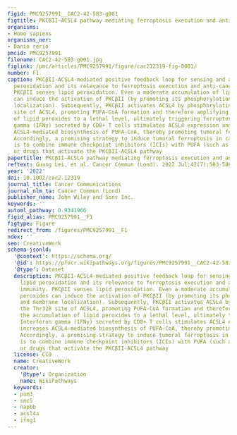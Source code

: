 ```yaml
---
figid: PMC9257991__CAC2-42-583-g001
figtitle: PKCBII–ACSL4 pathway mediating ferroptosis execution and anti‐tumor immunity
organisms:
- Homo sapiens
organisms_ner:
- Danio rerio
pmcid: PMC9257991
filename: CAC2-42-583-g001.jpg
figlink: /pmc/articles/PMC9257991/figure/cac212319-fig-0001/
number: F1
caption: PKCβII‐ACSL4‐mediated positive feedback loop for sensing and amplifying lipid
  peroxidation and its relevance to ferroptosis execution and anti‐cancer immunity.
  PKCβII senses lipid peroxidation. Even a moderate accumulation of lipid peroxides
  can induce the activation of PKCβII (by promoting its phosphorylation and membrane
  localization). Subsequently, PKCβII activates ACSL4 by phosphorylating the Thr328
  site of ACSL4, promoting PUFA‐CoA formation and therefore amplifying the accumulation
  of lipid peroxides to a lethal level, ultimately triggering ferroptosis. Interferon
  gamma (IFNγ) secreted by CD8+ T cells stimulates ACSL4 expression and increases
  ACSL4‐mediated biosynthesis of PUFA‐CoA, thereby promoting tumoral ferroptosis.
  Accordingly, a promising strategy to induce tumoral ferroptosis in cancer therapy
  is to combine immune checkpoint inhibitors (ICIs) with PUFA (such as AA) supplementation
  or drugs that activate the PKCβII‐ACSL4 pathway
papertitle: PKCβII–ACSL4 pathway mediating ferroptosis execution and anti‐tumor immunity.
reftext: Guang Lei, et al. Cancer Commun (Lond). 2022 Jul;42(7):583-586.
year: '2022'
doi: 10.1002/cac2.12319
journal_title: Cancer Communications
journal_nlm_ta: Cancer Commun (Lond)
publisher_name: John Wiley and Sons Inc.
keywords: ''
automl_pathway: 0.9341966
figid_alias: PMC9257991__F1
figtype: Figure
redirect_from: /figures/PMC9257991__F1
ndex: ''
seo: CreativeWork
schema-jsonld:
  '@context': https://schema.org/
  '@id': https://pfocr.wikipathways.org/figures/PMC9257991__CAC2-42-583-g001.html
  '@type': Dataset
  description: PKCβII‐ACSL4‐mediated positive feedback loop for sensing and amplifying
    lipid peroxidation and its relevance to ferroptosis execution and anti‐cancer
    immunity. PKCβII senses lipid peroxidation. Even a moderate accumulation of lipid
    peroxides can induce the activation of PKCβII (by promoting its phosphorylation
    and membrane localization). Subsequently, PKCβII activates ACSL4 by phosphorylating
    the Thr328 site of ACSL4, promoting PUFA‐CoA formation and therefore amplifying
    the accumulation of lipid peroxides to a lethal level, ultimately triggering ferroptosis.
    Interferon gamma (IFNγ) secreted by CD8+ T cells stimulates ACSL4 expression and
    increases ACSL4‐mediated biosynthesis of PUFA‐CoA, thereby promoting tumoral ferroptosis.
    Accordingly, a promising strategy to induce tumoral ferroptosis in cancer therapy
    is to combine immune checkpoint inhibitors (ICIs) with PUFA (such as AA) supplementation
    or drugs that activate the PKCβII‐ACSL4 pathway
  license: CC0
  name: CreativeWork
  creator:
    '@type': Organization
    name: WikiPathways
  keywords:
  - pum3
  - smc5
  - napbb
  - acsl4a
  - ifng1
---
```

